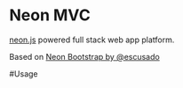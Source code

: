 # Neon MVC

[neon.js](http://azendal.github.io/neon/) powered full stack web app platform.

Based on [Neon Bootstrap by @escusado](http://github.com/escusado/neon-bootstrap)

#Usage
